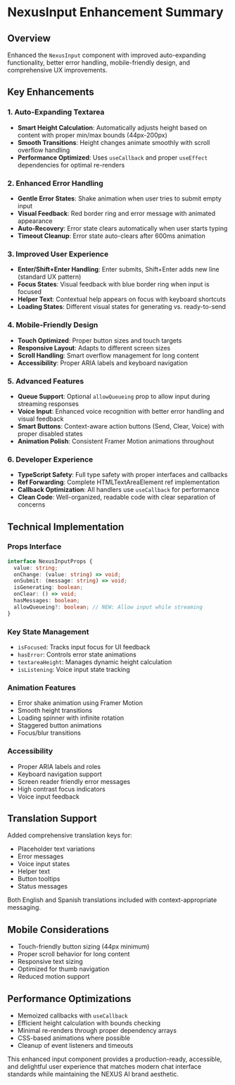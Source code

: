 # NexusInput Enhancement Summary

## Overview
Enhanced the `NexusInput` component with improved auto-expanding functionality, better error handling, mobile-friendly design, and comprehensive UX improvements.

## Key Enhancements

### 1. **Auto-Expanding Textarea**
- **Smart Height Calculation**: Automatically adjusts height based on content with proper min/max bounds (44px-200px)
- **Smooth Transitions**: Height changes animate smoothly with scroll overflow handling
- **Performance Optimized**: Uses `useCallback` and proper `useEffect` dependencies for optimal re-renders

### 2. **Enhanced Error Handling**
- **Gentle Error States**: Shake animation when user tries to submit empty input
- **Visual Feedback**: Red border ring and error message with animated appearance
- **Auto-Recovery**: Error state clears automatically when user starts typing
- **Timeout Cleanup**: Error state auto-clears after 600ms animation

### 3. **Improved User Experience**
- **Enter/Shift+Enter Handling**: Enter submits, Shift+Enter adds new line (standard UX pattern)
- **Focus States**: Visual feedback with blue border ring when input is focused
- **Helper Text**: Contextual help appears on focus with keyboard shortcuts
- **Loading States**: Different visual states for generating vs. ready-to-send

### 4. **Mobile-Friendly Design**
- **Touch Optimized**: Proper button sizes and touch targets
- **Responsive Layout**: Adapts to different screen sizes
- **Scroll Handling**: Smart overflow management for long content
- **Accessibility**: Proper ARIA labels and keyboard navigation

### 5. **Advanced Features**
- **Queue Support**: Optional `allowQueueing` prop to allow input during streaming responses
- **Voice Input**: Enhanced voice recognition with better error handling and visual feedback
- **Smart Buttons**: Context-aware action buttons (Send, Clear, Voice) with proper disabled states
- **Animation Polish**: Consistent Framer Motion animations throughout

### 6. **Developer Experience**
- **TypeScript Safety**: Full type safety with proper interfaces and callbacks
- **Ref Forwarding**: Complete HTMLTextAreaElement ref implementation
- **Callback Optimization**: All handlers use `useCallback` for performance
- **Clean Code**: Well-organized, readable code with clear separation of concerns

## Technical Implementation

### Props Interface
```typescript
interface NexusInputProps {
  value: string;
  onChange: (value: string) => void;
  onSubmit: (message: string) => void;
  isGenerating: boolean;
  onClear: () => void;
  hasMessages: boolean;
  allowQueueing?: boolean; // NEW: Allow input while streaming
}
```

### Key State Management
- `isFocused`: Tracks input focus for UI feedback
- `hasError`: Controls error state animations
- `textareaHeight`: Manages dynamic height calculation
- `isListening`: Voice input state tracking

### Animation Features
- Error shake animation using Framer Motion
- Smooth height transitions
- Loading spinner with infinite rotation
- Staggered button animations
- Focus/blur transitions

### Accessibility
- Proper ARIA labels and roles
- Keyboard navigation support
- Screen reader friendly error messages
- High contrast focus indicators
- Voice input feedback

## Translation Support
Added comprehensive translation keys for:
- Placeholder text variations
- Error messages
- Voice input states
- Helper text
- Button tooltips
- Status messages

Both English and Spanish translations included with context-appropriate messaging.

## Mobile Considerations
- Touch-friendly button sizing (44px minimum)
- Proper scroll behavior for long content
- Responsive text sizing
- Optimized for thumb navigation
- Reduced motion support

## Performance Optimizations
- Memoized callbacks with `useCallback`
- Efficient height calculation with bounds checking
- Minimal re-renders through proper dependency arrays
- CSS-based animations where possible
- Cleanup of event listeners and timeouts

This enhanced input component provides a production-ready, accessible, and delightful user experience that matches modern chat interface standards while maintaining the NEXUS AI brand aesthetic.
